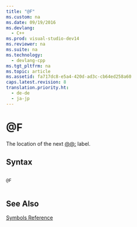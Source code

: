 ```yaml
---
title: "@F"
ms.custom: na
ms.date: 09/19/2016
ms.devlang: 
  - C++
ms.prod: visual-studio-dev14
ms.reviewer: na
ms.suite: na
ms.technology: 
  - devlang-cpp
ms.tgt_pltfrm: na
ms.topic: article
ms.assetid: fa717dc8-e5a4-420d-ad3c-cb64ed258a60
caps.latest.revision: 8
translation.priority.ht: 
  - de-de
  - ja-jp
---
```

# @F
The location of the next [@@:](../vs140/@@-.md) label.  
  
## Syntax  
  
```  
  
@F  
  
```  
  
## See Also  
 [Symbols Reference](../vs140/Symbols-Reference.md)